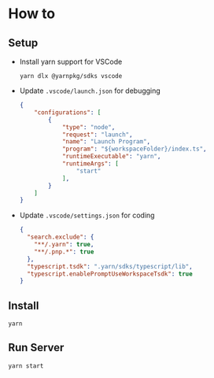 # How to

## Setup

- Install yarn support for VSCode

  ```shell
  yarn dlx @yarnpkg/sdks vscode
  ```

- Update `.vscode/launch.json` for debugging

  ```json
  {
      "configurations": [
          {
              "type": "node",
              "request": "launch",
              "name": "Launch Program",
              "program": "${workspaceFolder}/index.ts",
              "runtimeExecutable": "yarn",
              "runtimeArgs": [
                  "start"
              ],
          }
      ]
  }
  ```

- Update `.vscode/settings.json` for coding

  ```json
  {
    "search.exclude": {
      "**/.yarn": true,
      "**/.pnp.*": true
    },
    "typescript.tsdk": ".yarn/sdks/typescript/lib",
    "typescript.enablePromptUseWorkspaceTsdk": true
  }
  ```

## Install

``` shell
yarn
```

## Run Server

``` shell
yarn start
```
